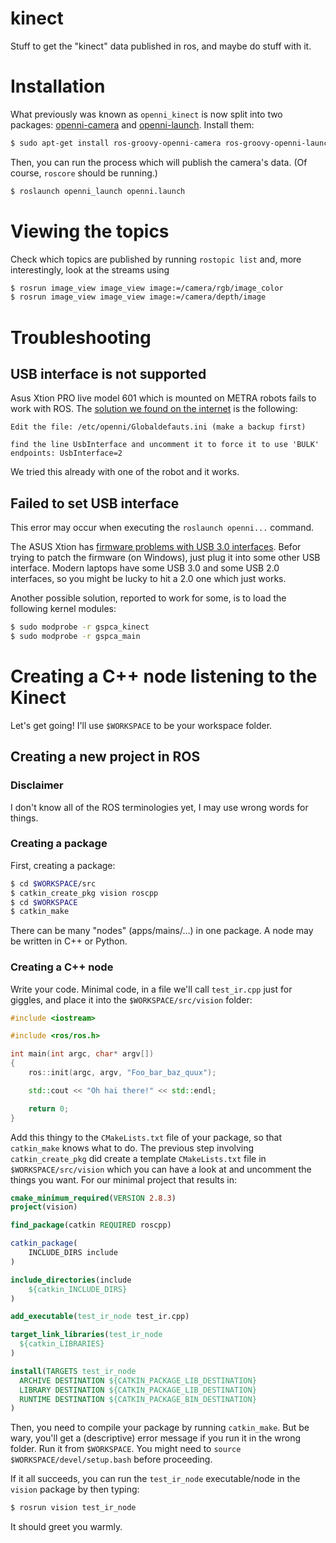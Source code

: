 kinect
======

Stuff to get the "kinect" data published in ros, and maybe do stuff with it.

Installation
============

What previously was known as `openni_kinect` is now split into two packages: [openni-camera](http://www.ros.org/wiki/openni_camera) and [openni-launch](http://www.ros.org/wiki/openni_launch).
Install them:

```bash
$ sudo apt-get install ros-groovy-openni-camera ros-groovy-openni-launch
```

Then, you can run the process which will publish the camera's data. (Of course, `roscore` should be running.)

```bash
$ roslaunch openni_launch openni.launch
```

Viewing the topics
==================

Check which topics are published by running `rostopic list` and, more interestingly, look at the streams using

```bash
$ rosrun image_view image_view image:=/camera/rgb/image_color
$ rosrun image_view image_view image:=/camera/depth/image
```

Troubleshooting
===============

USB interface is not supported
------------------------------

Asus Xtion PRO live model 601 which is mounted on METRA robots fails to work with ROS. The [solution we found on the internet](http://answers.ros.org/question/61211/problem-with-xtion-pro-live-and-openni_camera/) is the following:

    Edit the file: /etc/openni/Globaldefauts.ini (make a backup first)

    find the line UsbInterface and uncomment it to force it to use 'BULK' endpoints: UsbInterface=2

We tried this already with one of the robot and it works.


Failed to set USB interface
---------------------------

This error may occur when executing the `roslaunch openni...` command.

The ASUS Xtion has [firmware problems with USB 3.0 interfaces](http://reconstructme.net/2012/10/13/asus-xtion-usb-3-0-hotfix/).
Befor trying to patch the firmware (on Windows), just plug it into some other USB interface.
Modern laptops have some USB 3.0 and some USB 2.0 interfaces, so you might be lucky to hit a 2.0 one which just works.

Another possible solution, reported to work for some, is to load the following kernel modules:

```bash
$ sudo modprobe -r gspca_kinect
$ sudo modprobe -r gspca_main
```


Creating a C++ node listening to the Kinect
===========================================
Let's get going!
I'll use `$WORKSPACE` to be your workspace folder.

Creating a new project in ROS
-----------------------------

### Disclaimer
I don't know all of the ROS terminologies yet, I may use wrong words for things.

### Creating a package
First, creating a package:

```bash
$ cd $WORKSPACE/src
$ catkin_create_pkg vision roscpp
$ cd $WORKSPACE
$ catkin_make
```

There can be many "nodes" (apps/mains/...) in one package.
A node may be written in C++ or Python.

### Creating a C++ node
Write your code. Minimal code, in a file we'll call `test_ir.cpp` just for giggles, and place it into the `$WORKSPACE/src/vision` folder:

```cpp
#include <iostream>

#include <ros/ros.h>

int main(int argc, char* argv[])
{
    ros::init(argc, argv, "Foo_bar_baz_quux");

    std::cout << "Oh hai there!" << std::endl;

    return 0;
}
```

Add this thingy to the `CMakeLists.txt` file of your package, so that `catkin_make` knows what to do.
The previous step involving `catkin_create_pkg` did create a template `CMakeLists.txt` file in `$WORKSPACE/src/vision`
which you can have a look at and uncomment the things you want. For our minimal project that
results in:

```cmake
cmake_minimum_required(VERSION 2.8.3)
project(vision)

find_package(catkin REQUIRED roscpp)

catkin_package(
    INCLUDE_DIRS include
)

include_directories(include
    ${catkin_INCLUDE_DIRS}
)

add_executable(test_ir_node test_ir.cpp)

target_link_libraries(test_ir_node
  ${catkin_LIBRARIES}
)

install(TARGETS test_ir_node
  ARCHIVE DESTINATION ${CATKIN_PACKAGE_LIB_DESTINATION}
  LIBRARY DESTINATION ${CATKIN_PACKAGE_LIB_DESTINATION}
  RUNTIME DESTINATION ${CATKIN_PACKAGE_BIN_DESTINATION}
)
```

Then, you need to compile your package by running `catkin_make`. But be wary, you'll get a (descriptive) error
message if you run it in the wrong folder. Run it from `$WORKSPACE`.
You might need to `source $WORKSPACE/devel/setup.bash` before proceeding.

If it all succeeds, you can run the `test_ir_node` executable/node in the `vision` package by then typing:

```bash
$ rosrun vision test_ir_node
```

It should greet you warmly.
